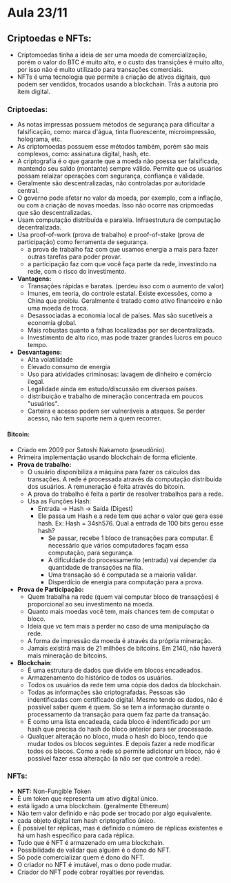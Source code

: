 # Aula 23/11

## Criptoedas e NFTs:
- Criptomoedas tinha a ideia de ser uma moeda de comercialização, porém o valor do BTC é muito alto, e o custo das transições é muito alto, por isso não é muito utilizado para transações comerciais.
- NFTs é uma tecnologia que permite a criação de ativos digitais, que podem ser vendidos, trocados usando a blockchain. Trás a autoria pro item digital.

### Criptoedas:
- As notas impressas possuem métodos de segurança para dificultar a falsificação, como: marca d'água, tinta fluorescente, microimpressão, holograma, etc.
- As criptomoedas possuem esse métodos também, porém são mais complexos, como: assinatura digital, hash, etc.
- A criptografia é o que garante que a moeda não poessa ser falsificada, mantendo seu saldo (montante) sempre válido. Permite que os usuários possam relaizar operações com segurança, confiança e validade.
- Geralmente são descentralizadas, não controladas por autoridade central.
- O governo pode afetar no valor da moeda, por exemplo, com a inflação, ou com a criação de novas moedas. Isso não ocorre nas cripmoedas que são descentralizadas.
- Usam computação distribuída e paralela. Infraestrutura de computação decentralizada.
- Usa proof-of-work (prova de trabalho) e proof-of-stake (prova de participação) como ferramenta de segurança.
    - a prova de trabalho faz com que usamos energia a mais para fazer outras tarefas para poder provar.
    - a participação faz com que você faça parte da rede, investindo na rede, com o risco do investimento.
- **Vantagens:** 
    - Transações rápidas e baratas. (perdeu isso com o aumento de valor)
    - Imunes, em teoria, do controle estatal. Existe excessões, como a China que proibiu. Geralmente é tratado como ativo financeiro e não uma moeda de troca.
    - Desassociadas a economia local de países. Mas são sucetíveis a economia global.
    - Mais robustas quanto a falhas localizadas por ser decentralizada.
    - Investimento de alto rico, mas pode trazer grandes lucros em pouco tempo.
- **Desvantagens:**
    - Alta volatilidade
    - Elevado consumo de energia
    - Uso para atividades criminosas: lavagem de dinheiro e comércio ilegal.
    - Legalidade ainda em estudo/discussão em diversos países.
    - distribuição e trabalho de mineração concentrada em poucos "usuários".
    - Carteira e acesso podem ser vulneráveis a ataques. Se perder acesso, não tem suporte nem a quem recorrer.

#### Bitcoin:

- Criado em 2009 por Satoshi Nakamoto (pseudônio).
- Primeira implementação usando blockchain de forma eficiente.
- **Prova de trabalho:**
    - O usuário disponibiliza a máquina para fazer os cálculos das transações. A rede é processada através da computação distribuída dos usuários. A remuneração é feita através do bitcoin.
    - A prova do trabalho é feita a partir de resolver trabalhos para a rede.
    - Usa as Funções Hash:
        - Entrada -> Hash -> Saída (Digest)
        - Ele passa um Hash e a rede tem que achar o valor que gera esse hash. Ex: Hash = 34sh576. Qual a entrada de 100 bits gerou esse hash?
            - Se passar, recebe 1 bloco de transações para computar. É necessário que vários computadores façam essa computação, para segurança. 
            - A dificuldade do processamento (entrada) vai depender da quantidade de transações na fila.
            - Uma transação só é computada se a maioria validar. 
            - Disperdício de energia para computação para a prova.
- **Prova de Participação:**
    - Quem trabalha na rede (quem vai computar bloco de transações) é proporcional ao seu investimento na moeda.
    - Quanto mais moedas você tem, mais chances tem de computar o bloco.
    - Ideia que vc tem mais a perder no caso de uma manipulação da rede.
    - A forma de impressão da moeda é através da própria mineração.
    - Jamais existirá mais de 21 milhões de bitcoins. Em 2140, não haverá mais mineração de bitcoins.
- **Blockchain**:
    - É uma estrutura de dados que divide em blocos encadeados.
    - Armazenamento do histórico de todos os usuários.
    - Todos os usuários da rede tem uma cópia dos dados da blockchain.
    - Todas as informações são criptografadas. Pessoas são indentificadas com certificado digital. Mesmo tendo os dados, não é possível saber quem é quem. Só se tem a informação durante o processamento da transação para quem faz parte da transação.
    - É como uma lista encadeada, cada bloco é indentificado por um hash que precisa do hash do bloco anterior para ser processado.
    - Qualquer alteração no bloco, muda o hash do bloco, tendo que mudar todos os blocos seguintes. E depois fazer a rede modificar todos os blocos. Como a rede só permite adicionar um bloco, não é possível fazer essa alteração (a não ser que controle a rede).

### NFTs:

- **NFT:** Non-Fungible Token
- É um token que representa um ativo digital único.
- está ligado a uma blockchain. (geralmente Ethereum)
- Não tem valor definido e não pode ser trocado por algo equivalente.
- cada objeto digital tem hash criptografico único.
- É possível ter réplicas, mas é definido o número de réplicas existentes e há um hash específico para cada réplica.
- Tudo que é NFT é armazenado em uma blockchain.
- Possibilidade de validar que alguém é o dono do NFT.
- Só pode comercializar quem é dono do NFT.
- O criador no NFT é imutável, mas o dono pode mudar.
- Criador do NFT pode cobrar royalties por revendas.
